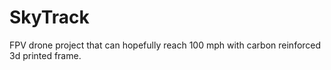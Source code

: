 # SkyTrack
FPV drone project that can hopefully reach 100 mph with carbon reinforced 3d printed frame. 
